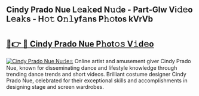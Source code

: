 ## Cindy Prado Nue L𝚎a𝚔ed N𝚞𝚍e - Part-Glw Vi𝚍𝚎o L𝚎a𝚔s - H𝚘𝚝 O𝚗𝚕yf𝚊ns P𝚑𝚘tos kVrVb

# <h2><a href="http://kf4skr.oniu.top/?m=Cindy+Prado+Nue">🔗👉 🔴 Cindy Prado Nue P𝚑ot𝚘𝚜 V𝚒d𝚎o</a></h2>

[![Cindy Prado Nue Nu𝚍e𝚜](https://i.imgur.com/0qMVB7G.gif)](http://kf4skr.oniu.top/?m=Cindy+Prado+Nue)
Online artist and amusement giver Cindy Prado Nue, known for disseminating dance and lifestyle knowledge through trending dance trends and short videos. Brilliant costume designer Cindy Prado Nue, celebrated for their exceptional skills and accomplishments in designing stage and screen wardrobes.  
